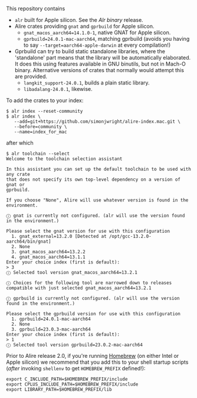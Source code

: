 This repository contains

* `alr` built for Apple silicon. See the _Alr binary_ release.
* Alire crates providing `gnat` and `gprbuild` for Apple silicon.
  * `gnat_macos_aarch64=14.1.0-1`, native GNAT for Apple silicon.
  * `gprbuild=24.0.1-mac-aarch64`, matching gprbuild (avoids you having to say `--target=aarch64-apple-darwin` at every compilation!)
* Gprbuild can try to build static standalone libraries, where the 'standalone' part means that the library will be automatically elaborated. It does this using features available in GNU binutils, but not in Mach-O binary. Alternative versions of crates that normally would attempt this are provided.
  * `langkit_support-24.0.1`, builds a plain static library.
  * `libadalang-24.0.1`, likewise.

To add the crates to your index:

```shell
$ alr index --reset-community
$ alr index \
   --add=git+https://github.com/simonjwright/alire-index.mac.git \
   --before=community \
   --name=index_for_mac
```

after which

```none
$ alr toolchain --select
Welcome to the toolchain selection assistant

In this assistant you can set up the default toolchain to be used with any crate
that does not specify its own top-level dependency on a version of gnat or
gprbuild.

If you choose "None", Alire will use whatever version is found in the
environment.

ⓘ gnat is currently not configured. (alr will use the version found in the environment.)

Please select the gnat version for use with this configuration
  1. gnat_external=13.2.0 [Detected at /opt/gcc-13.2.0-aarch64/bin/gnat]
  2. None
  3. gnat_macos_aarch64=13.2.2
  4. gnat_macos_aarch64=13.1.1
Enter your choice index (first is default):
> 3
ⓘ Selected tool version gnat_macos_aarch64=13.2.1

ⓘ Choices for the following tool are narrowed down to releases compatible with just selected gnat_macos_aarch64=13.2.1

ⓘ gprbuild is currently not configured. (alr will use the version found in the environment.)

Please select the gprbuild version for use with this configuration
  1. gprbuild=24.0.1-mac-aarch64
  2. None
  3. gprbuild=23.0.3-mac-aarch64
Enter your choice index (first is default):
> 1
ⓘ Selected tool version gprbuild=23.0.2-mac-aarch64
```

Prior to Alire release 2.0, if you're running [Homebrew](https://brew.sh) (on either Intel or Apple silicon) we recommend that you add this to your shell startup scripts (_after_ invoking `shellenv` to get `HOMEBREW_PREFIX` defined!):

```
export C_INCLUDE_PATH=$HOMEBREW_PREFIX/include
export CPLUS_INCLUDE_PATH=$HOMEBREW_PREFIX/include
export LIBRARY_PATH=$HOMEBREW_PREFIX/lib
```
